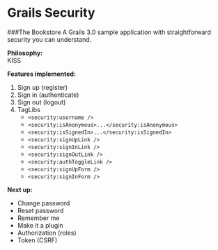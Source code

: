 <!-- Grails Security ~ MIT License (Open Source) ~ Copyright (c) 2015 by individual contributors -->

# Grails Security

###The Bookstore
A Grails 3.0 sample application with straightforward security you can understand.

**Philosophy:**<br>
KISS

**Features implemented:**

1. Sign up (register)
1. Sign in (authenticate)
1. Sign out (logout)
1. TagLibs
   * `<security:username />`
   * `<security:isAnonymous>...</security:isAnonymous>`
   * `<security:isSignedIn>...</security:isSignedIn>`
   * `<security:signUpLink />`
   * `<security:signInLink />`
   * `<security:signOutLink />`
   * `<security:authToggleLink />`
   * `<security:signUpForm />`
   * `<security:signInForm />`

**Next up:**

* Change password
* Reset password
* Remember me
* Make it a plugin
* Authorization (roles)
* Token (CSRF)

